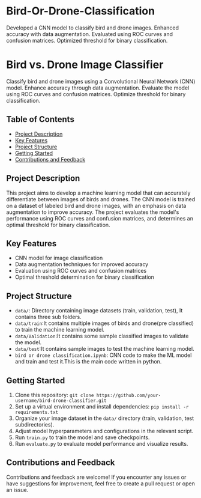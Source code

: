 # Bird-Or-Drone-Classification
Developed a CNN model to classify bird and drone images. Enhanced accuracy with data augmentation. Evaluated using ROC curves and confusion matrices. Optimized threshold for binary classification.

# Bird vs. Drone Image Classifier
Classify bird and drone images using a Convolutional Neural Network (CNN) model. Enhance accuracy through data augmentation. Evaluate the model using ROC curves and confusion matrices. Optimize threshold for binary classification.

## Table of Contents

- [Project Description](#project-description)
- [Key Features](#key-features)
- [Project Structure](#project-structure)
- [Getting Started](#getting-started)
- [Contributions and Feedback](#contributions-and-feedback)

## Project Description

This project aims to develop a machine learning model that can accurately differentiate between images of birds and drones. The CNN model is trained on a dataset of labeled bird and drone images, with an emphasis on data augmentation to improve accuracy. The project evaluates the model's performance using ROC curves and confusion matrices, and determines an optimal threshold for binary classification.

## Key Features

- CNN model for image classification
- Data augmentation techniques for improved accuracy
- Evaluation using ROC curves and confusion matrices
- Optimal threshold determination for binary classification

## Project Structure

- `data/`: Directory containing image datasets (train, validation, test), It contains three sub folders.
- `data/train`:It contains multiple images of birds and drone(pre classified) to train the machine learning model.
- `data/Validation`:It contains some sample classified images to validate the model.
- `data/test`:It contains sample images to test the machine learning model.
- `bird or drone classification.ipynb`: CNN code to make the ML model and train and test it.This is the main code written in python.

## Getting Started

1. Clone this repository: `git clone https://github.com/your-username/bird-drone-classifier.git`
2. Set up a virtual environment and install dependencies: `pip install -r requirements.txt`
3. Organize your image dataset in the `data/` directory (train, validation, test subdirectories).
4. Adjust model hyperparameters and configurations in the relevant script.
5. Run `train.py` to train the model and save checkpoints.
6. Run `evaluate.py` to evaluate model performance and visualize results.

## Contributions and Feedback

Contributions and feedback are welcome! If you encounter any issues or have suggestions for improvement, feel free to create a pull request or open an issue.
